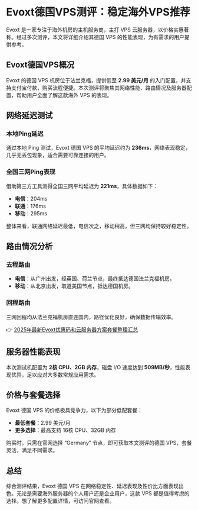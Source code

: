 # Evoxt德国VPS测评：稳定海外VPS推荐

Evoxt 是一家专注于海外机房的主机服务商，主打 VPS 云服务器，以价格实惠著称。经过多次测评，本文将详细介绍其德国 VPS 的性能表现，为有需求的用户提供参考。

## Evoxt德国VPS概况

Evoxt 的德国 VPS 机房位于法兰克福，提供低至 **2.99 美元/月** 的入门配置，并支持支付宝付款，购买流程便捷。本次测评将聚焦其网络性能、路由情况及服务器配置，帮助用户全面了解这款海外 VPS 的表现。

## 网络延迟测试

### 本地Ping延迟

通过本地 Ping 测试，Evoxt 德国 VPS 的平均延迟约为 **236ms**，网络表现稳定，几乎无丢包现象，适合需要可靠连接的用户。

### 全国三网Ping表现

借助第三方工具测得全国三网平均延迟为 **221ms**，具体数据如下：
- **电信**：204ms
- **联通**：176ms
- **移动**：295ms

整体来看，联通网络延迟最低，电信次之，移动稍高，但三网均保持较好稳定性。

## 路由情况分析

### 去程路由

- **电信**：从广州出发，经英国、荷兰节点，最终抵达德国法兰克福机房。
- **移动**：从北京出发，取道美国节点，抵达德国机房。

### 回程路由

三网回程均从法兰克福机房直连国内，路径优化良好，确保数据传输效率。

👉 [2025年最新Evoxt优惠码和云服务器方案套餐整理汇总](https://bit.ly/evoxt)

## 服务器性能表现

本次测试机配置为 **2核 CPU、2GB 内存**，磁盘 I/O 速度达到 **509MB/秒**，性能表现优异，足以应对大多数常规应用需求。

## 价格与套餐选择

Evoxt 德国 VPS 的价格极具竞争力，以下为部分低配套餐：
- **最低套餐**：2.99 美元/月
- **更多选择**：最高支持 16核 CPU、32GB 内存

购买时，只需在官网选择 “Germany” 节点，即可获取本文测评的德国 VPS，套餐灵活，满足不同需求。

## 总结

综合测评结果，Evoxt 德国 VPS 在网络稳定性、延迟表现及性价比方面表现出色。无论是需要海外服务器的个人用户还是企业用户，这款 VPS 都是值得考虑的选择。想了解更多配置详情，可访问官网查看。